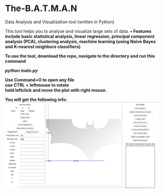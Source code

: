 # The-B.A.T.M.A.N
Data Analysis and Visualization tool (written in Python)

This tool helps you to analyse and visualize large sets of data.
<b> •	Features include 
basic statistical analysis, 
linear regression, 
principal component analysis (PCA), 
clustering analysis,
machine learning (using Naive Bayes and K-nearest neighbors classifiers)

To use the tool, download the repo, navigate to the directory and run this command<br>

<b><i> python main.py </i>
</b>

Use Command+O to open any file <br>
use CTRL + leftmouse to rotate <br>
hold leftclick and move the plot with right mouse.<br>


You will get the following info:
![Screen Shot](https://github.com/vksah32/The-B.A.T.M.A.N/blob/master/Screen%20Shot%202015-11-10%20at%207.39.27%20PM.png)
